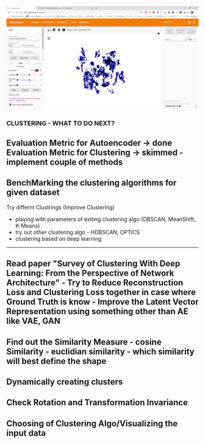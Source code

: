 ![Clustering on Shapenet Data](https://github.com/dhirajsuvarna/clustering/blob/master/clustering_3d_data/images/shapenet_tsne.png)


### CLUSTERING - WHAT TO DO NEXT?

Evaluation Metric for Autoencoder -> done 
Evaluation Metric for Clustering -> skimmed 
    - implement couple of methods
--------------------------------------------
BenchMarking the clustering algorithms for given dataset 
--------------------------------------------
Try differnt Clustrings (Improve Clustering)
 - playing with parameters of exiting clustering algo (DBSCAN, MeanShift, K-Means)
 - try out other clustering algo - HDBSCAN, OPTICS
 - clustering based on deep learning 
--------------------------------------------
Read paper "Survey of Clustering With Deep Learning: From the Perspective of Network Architecture"
    - Try to Reduce Reconstruction Loss and Clustering Loss together in case where Ground Truth is know
    - Improve the Latent Vector Representation using something other than AE like VAE, GAN 
--------------------------------------------
Find out the Similarity Measure 
    - cosine Similarity
    - euclidian similarity
    - which similarity will best define the shape 
--------------------------------------------
Dynamically creating clusters 
----------------------------------------------
Check Rotation and Transformation Invariance 
--------------------------------------------
Choosing of Clustering Algo/Visualizing the input data 
--------------------------------------------

